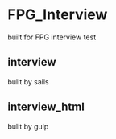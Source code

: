# FPG_Interview
built for FPG interview test

## interview 
bulit by sails

## interview_html
bulit by gulp
